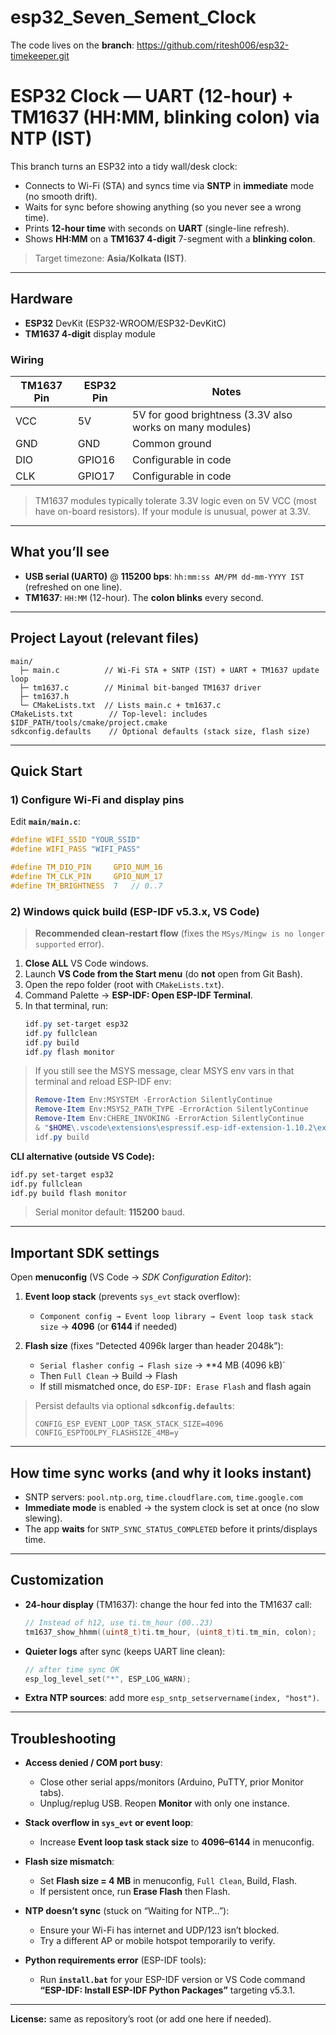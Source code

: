 # esp32_Seven_Sement_Clock

The code lives on the **branch**:
https://github.com/ritesh006/esp32-timekeeper.git

# ESP32 Clock — UART (12-hour) + TM1637 (HH:MM, blinking colon) via NTP (IST)

This branch turns an ESP32 into a tidy wall/desk clock:

- Connects to Wi-Fi (STA) and syncs time via **SNTP** in **immediate** mode (no smooth drift).
- Waits for sync before showing anything (so you never see a wrong time).
- Prints **12-hour time** with seconds on **UART** (single-line refresh).
- Shows **HH:MM** on a **TM1637 4-digit** 7-segment with a **blinking colon**.

> Target timezone: **Asia/Kolkata (IST)**.

---

## Hardware

- **ESP32** DevKit (ESP32-WROOM/ESP32-DevKitC)
- **TM1637 4-digit** display module

### Wiring

| TM1637 Pin | ESP32 Pin | Notes                                                              |
|------------|-----------|--------------------------------------------------------------------|
| VCC        | 5V        | 5V for good brightness (3.3V also works on many modules)          |
| GND        | GND       | Common ground                                                      |
| DIO        | GPIO16    | Configurable in code                                               |
| CLK        | GPIO17    | Configurable in code                                               |

> TM1637 modules typically tolerate 3.3V logic even on 5V VCC (most have on-board resistors). If your module is unusual, power at 3.3V.

---

## What you’ll see

- **USB serial (UART0)** @ **115200 bps**: `hh:mm:ss AM/PM dd-mm-YYYY IST` (refreshed on one line).
- **TM1637**: `HH:MM` (12-hour). The **colon blinks** every second.

---

## Project Layout (relevant files)

```
main/
  ├─ main.c          // Wi-Fi STA + SNTP (IST) + UART + TM1637 update loop
  ├─ tm1637.c        // Minimal bit-banged TM1637 driver
  ├─ tm1637.h
  └─ CMakeLists.txt  // Lists main.c + tm1637.c
CMakeLists.txt        // Top-level: includes $IDF_PATH/tools/cmake/project.cmake
sdkconfig.defaults    // Optional defaults (stack size, flash size)
```

---

## Quick Start

### 1) Configure Wi-Fi and display pins

Edit **`main/main.c`**:

```c
#define WIFI_SSID "YOUR_SSID"
#define WIFI_PASS "WIFI_PASS"

#define TM_DIO_PIN     GPIO_NUM_16
#define TM_CLK_PIN     GPIO_NUM_17
#define TM_BRIGHTNESS  7   // 0..7
```

### 2) Windows quick build (ESP-IDF v5.3.x, VS Code)

> **Recommended clean-restart flow** (fixes the `MSys/Mingw is no longer supported` error).

1. **Close ALL** VS Code windows.  
2. Launch **VS Code from the Start menu** (do **not** open from Git Bash).  
3. Open the repo folder (root with `CMakeLists.txt`).  
4. Command Palette → **ESP-IDF: Open ESP-IDF Terminal**.  
5. In that terminal, run:
   ```powershell
   idf.py set-target esp32
   idf.py fullclean
   idf.py build
   idf.py flash monitor
   ```

> If you still see the MSYS message, clear MSYS env vars in that terminal and reload ESP-IDF env:
> ```powershell
> Remove-Item Env:MSYSTEM -ErrorAction SilentlyContinue
> Remove-Item Env:MSYS2_PATH_TYPE -ErrorAction SilentlyContinue
> Remove-Item Env:CHERE_INVOKING -ErrorAction SilentlyContinue
> & "$HOME\.vscode\extensions\espressif.esp-idf-extension-1.10.2\export.ps1"
> idf.py build
> ```

**CLI alternative (outside VS Code):**
```bash
idf.py set-target esp32
idf.py fullclean
idf.py build flash monitor
```

> Serial monitor default: **115200** baud.

---

## Important SDK settings

Open **menuconfig** (VS Code → *SDK Configuration Editor*):

1. **Event loop stack** (prevents `sys_evt` stack overflow):
   - `Component config → Event loop library → Event loop task stack size` → **4096** (or **6144** if needed)

2. **Flash size** (fixes “Detected 4096k larger than header 2048k”):
   - `Serial flasher config → Flash size` → **4 MB (4096 kB)`
   - Then `Full Clean` → Build → Flash  
   - If still mismatched once, do `ESP-IDF: Erase Flash` and flash again

> Persist defaults via optional **`sdkconfig.defaults`**:
> ```
> CONFIG_ESP_EVENT_LOOP_TASK_STACK_SIZE=4096
> CONFIG_ESPTOOLPY_FLASHSIZE_4MB=y
> ```

---

## How time sync works (and why it looks instant)

- SNTP servers: `pool.ntp.org`, `time.cloudflare.com`, `time.google.com`
- **Immediate mode** is enabled → the system clock is set at once (no slow slewing).
- The app **waits** for `SNTP_SYNC_STATUS_COMPLETED` before it prints/displays time.

---

## Customization

- **24-hour display** (TM1637): change the hour fed into the TM1637 call:
  ```c
  // Instead of h12, use ti.tm_hour (00..23)
  tm1637_show_hhmm((uint8_t)ti.tm_hour, (uint8_t)ti.tm_min, colon);
  ```
- **Quieter logs** after sync (keeps UART line clean):
  ```c
  // after time sync OK
  esp_log_level_set("*", ESP_LOG_WARN);
  ```
- **Extra NTP sources**: add more `esp_sntp_setservername(index, "host")`.

---

## Troubleshooting

- **Access denied / COM port busy**:
  - Close other serial apps/monitors (Arduino, PuTTY, prior Monitor tabs).
  - Unplug/replug USB. Reopen **Monitor** with only one instance.

- **Stack overflow in `sys_evt` or event loop**:
  - Increase **Event loop task stack size** to **4096–6144** in menuconfig.

- **Flash size mismatch**:
  - Set **Flash size = 4 MB** in menuconfig, `Full Clean`, Build, Flash.  
  - If persistent once, run **Erase Flash** then Flash.

- **NTP doesn’t sync** (stuck on “Waiting for NTP…”):
  - Ensure your Wi-Fi has internet and UDP/123 isn’t blocked.
  - Try a different AP or mobile hotspot temporarily to verify.

- **Python requirements error** (ESP-IDF tools):
  - Run **`install.bat`** for your ESP-IDF version or VS Code command  
    **“ESP-IDF: Install ESP-IDF Python Packages”** targeting v5.3.1.

---

**License:** same as repository’s root (or add one here if needed).
